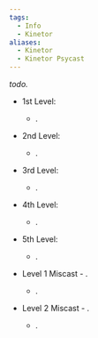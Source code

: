 ```yaml
---
tags:
  - Info
  - Kinetor
aliases:
  - Kinetor
  - Kinetor Psycast
---
```

*todo.*

- 1st Level:
	- .
- 2nd Level:
	- .
- 3rd Level:
	- .
- 4th Level:
	- .
- 5th Level:
	- .

- Level 1 Miscast - .
	- .
- Level 2 Miscast - .
	- . 